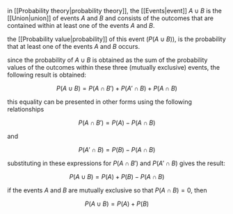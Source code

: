 in [[Probability theory|probability theory]], the [[Events|event]] $A\cup B$ is the [[Union|union]] of events $A$ and $B$ and consists of the outcomes that are contained within at least one of the events $A$ and $B$.

the [[Probability value|probability]] of this event ($P(A\cup B)$), is the probability that at least one of the events $A$ and $B$ occurs.

since the probability of $A\cup B$ is obtained as the sum of the probability values of the outcomes within these three (mutually exclusive) events, the following result is obtained:

$$
P(A\cup B)=P(A\cap B')+P(A'\cap B)+P(A\cap B)
$$

this equality can be presented in other forms using the following relationships

$$
P(A\cap B')=P(A)-P(A\cap B)
$$

and

$$
P(A'\cap B)=P(B)-P(A\cap B)
$$

substituting in these expressions for $P(A\cap B')$ and $P(A'\cap B)$ gives the result:

$$
P(A\cup B)=P(A)+P(B)-P(A\cap B)
$$

if the events $A$ and $B$ are mutually exclusive so that $P(A\cap B)=0$, then 

$$
P(A\cup B)=P(A)+P(B)
$$